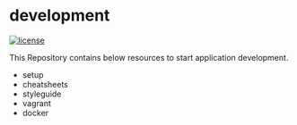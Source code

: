 # development
[![license](https://img.shields.io/github/license/mashape/apistatus.svg)](https://raw.githubusercontent.com/rajendarreddyj/development/master/LICENSE)

This Repository contains below resources to start application development.
* setup
* cheatsheets
* styleguide
* vagrant
* docker
